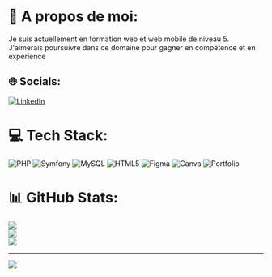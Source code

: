 # 💫 A propos de moi:
Je suis actuellement en formation web et web mobile de niveau 5. J'aimerais poursuivre dans ce domaine pour gagner en compétence et en expérience


## 🌐 Socials:
[![LinkedIn](https://img.shields.io/badge/LinkedIn-%230077B5.svg?logo=linkedin&logoColor=white)](https://linkedin.com/in/https://www.linkedin.com/in/charlene-catherin-62aaa5257/) 

# 💻 Tech Stack:
![PHP](https://img.shields.io/badge/php-%23777BB4.svg?style=for-the-badge&logo=php&logoColor=white) ![Symfony](https://img.shields.io/badge/symfony-%23000000.svg?style=for-the-badge&logo=symfony&logoColor=white) ![MySQL](https://img.shields.io/badge/mysql-%2300f.svg?style=for-the-badge&logo=mysql&logoColor=white) ![HTML5](https://img.shields.io/badge/html5-%23E34F26.svg?style=for-the-badge&logo=html5&logoColor=white) 	![Figma](https://img.shields.io/badge/figma-%23F24E1E.svg?style=for-the-badge&logo=figma&logoColor=white) ![Canva](https://img.shields.io/badge/Canva-%2300C4CC.svg?style=for-the-badge&logo=Canva&logoColor=white) ![Portfolio](https://img.shields.io/badge/Portfolio-%23000000.svg?style=for-the-badge&logo=firefox&logoColor=#FF7139)
# 📊 GitHub Stats:
![](https://github-readme-stats.vercel.app/api?username=Chacat96&theme=bear&hide_border=false&include_all_commits=true&count_private=true)<br/>
![](https://github-readme-streak-stats.herokuapp.com/?user=Chacat96&theme=bear&hide_border=false)<br/>
![](https://github-readme-stats.vercel.app/api/top-langs/?username=Chacat96&theme=bear&hide_border=false&include_all_commits=true&count_private=true&layout=compact)

---
[![](https://visitcount.itsvg.in/api?id=Chacat96&icon=0&color=0)](https://visitcount.itsvg.in)

<!-- Proudly created with GPRM ( https://gprm.itsvg.in ) -->
